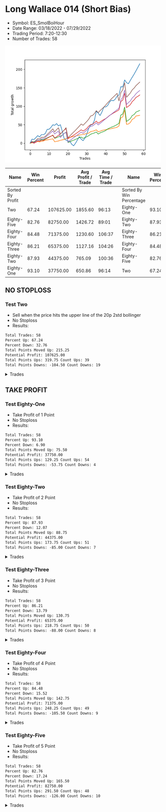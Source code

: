 # Long Wallace 014 (Short Bias)
- Symbol: ES_SmolBoiHour
- Date Range: 03/18/2022 - 07/29/2022
- Trading Period: 7:20-12:30
- Number of Trades: 58

![Plot](LongWallace014ES_SmolBoiHour(ShortBias).png)

| Name | Win Percent | Profit | Avg Profit / Trade | Avg Time / Trade |      | Name | Win Percent | Profit | Avg Profit / Trade | Avg Time / Trade |
| ---- | ----------- | ------ | ------------------ | ---------------- | ---- | ---- | ----------- | ------ | ------------------ | ---------------- |
| Sorted By <br> Profit | | | | | | Sorted By <br> Win Percentage ||||
| Two | 67.24 | 107625.00 | 1855.60 | 96:13 |     | Eighty-One | 93.10 | 37750.00 | 650.86 | 96:14 |
| Eighty-Five | 82.76 | 82750.00 | 1426.72 | 89:01 |     | Eighty-Two | 87.93 | 44375.00 | 765.09 | 100:36 |
| Eighty-Four | 84.48 | 71375.00 | 1230.60 | 106:37 |     | Eighty-Three | 86.21 | 65375.00 | 1127.16 | 104:26 |
| Eighty-Three | 86.21 | 65375.00 | 1127.16 | 104:26 |     | Eighty-Four | 84.48 | 71375.00 | 1230.60 | 106:37 |
| Eighty-Two | 87.93 | 44375.00 | 765.09 | 100:36 |     | Eighty-Five | 82.76 | 82750.00 | 1426.72 | 89:01 |
| Eighty-One | 93.10 | 37750.00 | 650.86 | 96:14 |     | Two | 67.24 | 107625.00 | 1855.60 | 96:13 |

## NO STOPLOSS

### Test Two
* Sell when the price hits the upper line of the 20p 2std bollinger
* No Stoploss
* Results:
```
Total Trades: 58
Percent Up: 67.24
Percent Down: 32.76
Total Points Moved Up: 215.25
Potential Profit: 107625.00
Total Points Ups: 319.75 Count Ups: 39
Total Points Downs: -104.50 Count Downs: 19
```

<details><summary>Trades</summary>

<code>In: 2022-03-21 10:21:00		Out: 2022-03-21 10:34:05		Total Position Time: 13:05		Total Move Up: 11.00		Total to Date: 11.00</code> <br />
<code>In: 2022-03-28 08:38:00		Out: 2022-03-28 09:07:10		Total Position Time: 29:10		Total Move Up: -1.25		Total to Date: 9.75</code> <br />
<code>In: 2022-03-28 08:51:00		Out: 2022-03-28 09:07:10		Total Position Time: 16:10		Total Move Up: 5.00		Total to Date: 14.75</code> <br />
<code>In: 2022-03-28 08:55:00		Out: 2022-03-28 09:07:10		Total Position Time: 12:10		Total Move Up: 5.75		Total to Date: 20.50</code> <br />
<code>In: 2022-03-30 08:02:00		Out: 2022-03-30 08:35:15		Total Position Time: 33:15		Total Move Up: -3.75		Total to Date: 16.75</code> <br />
<code>In: 2022-03-30 08:13:00		Out: 2022-03-30 08:35:15		Total Position Time: 22:15		Total Move Up: 6.50		Total to Date: 23.25</code> <br />
<code>In: 2022-03-30 12:06:00		Out: 2022-03-30 12:36:20		Total Position Time: 30:20		Total Move Up: -0.25		Total to Date: 23.00</code> <br />
<code>In: 2022-03-30 12:13:00		Out: 2022-03-30 12:36:20		Total Position Time: 23:20		Total Move Up: 3.00		Total to Date: 26.00</code> <br />
<code>In: 2022-03-30 12:26:00		Out: 2022-03-30 12:36:20		Total Position Time: 10:20		Total Move Up: 11.25		Total to Date: 37.25</code> <br />
<code>In: 2022-03-31 10:11:00		Out: 2022-03-31 10:27:00		Total Position Time: 16:00		Total Move Up: 0.50		Total to Date: 37.75</code> <br />
<code>In: 2022-04-06 09:22:00		Out: 2022-04-06 09:34:25		Total Position Time: 12:25		Total Move Up: 5.00		Total to Date: 42.75</code> <br />
<code>In: 2022-04-07 07:23:00		Out: 2022-04-07 07:35:40		Total Position Time: 12:40		Total Move Up: 7.00		Total to Date: 49.75</code> <br />
<code>In: 2022-04-11 07:30:00		Out: 2022-04-11 07:54:25		Total Position Time: 24:25		Total Move Up: -1.25		Total to Date: 48.50</code> <br />
<code>In: 2022-04-12 11:35:00		Out: 2022-04-12 11:47:00		Total Position Time: 12:00		Total Move Up: 4.50		Total to Date: 53.00</code> <br />
<code>In: 2022-04-21 07:22:00		Out: 2022-04-21 08:11:45		Total Position Time: 49:45		Total Move Up: -6.25		Total to Date: 46.75</code> <br />
<code>In: 2022-04-21 07:50:00		Out: 2022-04-21 08:11:45		Total Position Time: 21:45		Total Move Up: 3.25		Total to Date: 50.00</code> <br />
<code>In: 2022-05-02 10:01:00		Out: 2022-05-02 11:00:55		Total Position Time: 59:55		Total Move Up: -17.50		Total to Date: 32.50</code> <br />
<code>In: 2022-05-02 10:02:00		Out: 2022-05-02 11:01:55		Total Position Time: 59:55		Total Move Up: -20.25		Total to Date: 12.25</code> <br />
<code>In: 2022-05-02 10:05:00		Out: 2022-05-02 11:03:45		Total Position Time: 58:45		Total Move Up: -4.00		Total to Date: 8.25</code> <br />
<code>In: 2022-05-09 07:26:00		Out: 2022-05-09 07:48:05		Total Position Time: 22:05		Total Move Up: -2.50		Total to Date: 5.75</code> <br />
<code>In: 2022-05-12 11:35:00		Out: 2022-05-12 11:53:00		Total Position Time: 18:00		Total Move Up: 0.00		Total to Date: 5.75</code> <br />
<code>In: 2022-05-17 07:33:00		Out: 2022-05-17 07:59:25		Total Position Time: 26:25		Total Move Up: -8.75		Total to Date: -3.00</code> <br />
<code>In: 2022-05-17 07:38:00		Out: 2022-05-17 07:59:25		Total Position Time: 21:25		Total Move Up: -4.00		Total to Date: -7.00</code> <br />
<code>In: 2022-05-17 07:47:00		Out: 2022-05-17 07:59:25		Total Position Time: 12:25		Total Move Up: 6.75		Total to Date: -0.25</code> <br />
<code>In: 2022-05-18 08:32:00		Out: 2022-05-18 08:42:55		Total Position Time: 10:55		Total Move Up: 8.75		Total to Date: 8.50</code> <br />
<code>In: 2022-05-25 10:14:00		Out: 2022-05-25 10:29:40		Total Position Time: 15:40		Total Move Up: 9.25		Total to Date: 17.75</code> <br />
<code>In: 2022-06-03 07:42:00		Out: 2022-06-03 08:32:00		Total Position Time: 50:00		Total Move Up: -6.75		Total to Date: 11.00</code> <br />
<code>In: 2022-06-06 09:06:00		Out: 2022-06-06 09:41:45		Total Position Time: 35:45		Total Move Up: -4.25		Total to Date: 6.75</code> <br />
<code>In: 2022-06-08 10:35:00		Out: 2022-06-08 11:03:45		Total Position Time: 28:45		Total Move Up: 7.00		Total to Date: 13.75</code> <br />
<code>In: 2022-06-09 08:09:00		Out: 2022-06-09 08:22:35		Total Position Time: 13:35		Total Move Up: 11.00		Total to Date: 24.75</code> <br />
<code>In: 2022-06-13 12:15:00		Out: 2022-06-13 12:17:15		Total Position Time: 02:15		Total Move Up: 15.75		Total to Date: 40.50</code> <br />
<code>In: 2022-06-13 12:17:00		Out: 2022-06-13 12:17:15		Total Position Time: 00:15		Total Move Up: 8.75		Total to Date: 49.25</code> <br />
<code>In: 2022-06-15 07:57:00		Out: 2022-06-15 08:56:55		Total Position Time: 59:55		Total Move Up: 1.25		Total to Date: 50.50</code> <br />
<code>In: 2022-06-15 08:16:00		Out: 2022-06-15 09:15:55		Total Position Time: 59:55		Total Move Up: 11.50		Total to Date: 62.00</code> <br />
<code>In: 2022-06-15 11:08:00		Out: 2022-06-15 11:38:50		Total Position Time: 30:50		Total Move Up: 24.25		Total to Date: 86.25</code> <br />
<code>In: 2022-06-16 11:02:00		Out: 2022-06-16 11:40:30		Total Position Time: 38:30		Total Move Up: -4.75		Total to Date: 81.50</code> <br />
<code>In: 2022-06-17 07:24:00		Out: 2022-06-17 08:02:25		Total Position Time: 38:25		Total Move Up: -6.50		Total to Date: 75.00</code> <br />
<code>In: 2022-06-23 09:06:00		Out: 2022-06-23 09:19:05		Total Position Time: 13:05		Total Move Up: 9.75		Total to Date: 84.75</code> <br />
<code>In: 2022-06-27 12:07:00		Out: 2022-06-27 12:45:45		Total Position Time: 38:45		Total Move Up: 13.25		Total to Date: 98.00</code> <br />
<code>In: 2022-06-29 09:13:00		Out: 2022-06-29 09:38:30		Total Position Time: 25:30		Total Move Up: 0.25		Total to Date: 98.25</code> <br />
<code>In: 2022-06-29 09:15:00		Out: 2022-06-29 09:38:30		Total Position Time: 23:30		Total Move Up: 3.75		Total to Date: 102.00</code> <br />
<code>In: 2022-06-29 09:29:00		Out: 2022-06-29 09:38:30		Total Position Time: 09:30		Total Move Up: 9.50		Total to Date: 111.50</code> <br />
<code>In: 2022-07-05 08:07:00		Out: 2022-07-05 08:17:55		Total Position Time: 10:55		Total Move Up: 4.75		Total to Date: 116.25</code> <br />
<code>In: 2022-07-06 08:06:00		Out: 2022-07-06 08:51:15		Total Position Time: 45:15		Total Move Up: -1.25		Total to Date: 115.00</code> <br />
<code>In: 2022-07-06 08:35:00		Out: 2022-07-06 08:51:15		Total Position Time: 16:15		Total Move Up: 4.00		Total to Date: 119.00</code> <br />
<code>In: 2022-07-11 08:53:00		Out: 2022-07-11 09:39:00		Total Position Time: 46:00		Total Move Up: 8.25		Total to Date: 127.25</code> <br />
<code>In: 2022-07-12 12:06:00		Out: 2022-07-13 10:03:00		Total Position Time: 1317:00		Total Move Up: 3.25		Total to Date: 130.50</code> <br />
<code>In: 2022-07-13 07:22:00		Out: 2022-07-13 07:35:00		Total Position Time: 13:00		Total Move Up: 22.75		Total to Date: 153.25</code> <br />
<code>In: 2022-07-18 10:40:00		Out: 2022-07-19 06:35:00		Total Position Time: 1195:00		Total Move Up: -1.00		Total to Date: 152.25</code> <br />
<code>In: 2022-07-18 11:48:00		Out: 2022-07-19 06:31:00		Total Position Time: 1123:00		Total Move Up: 19.25		Total to Date: 171.50</code> <br />
<code>In: 2022-07-22 08:27:00		Out: 2022-07-25 09:48:00		Total Position Time: 81:00		Total Move Up: -7.50		Total to Date: 164.00</code> <br />
<code>In: 2022-07-22 08:39:00		Out: 2022-07-25 13:00:00		Total Position Time: 261:00		Total Move Up: -2.75		Total to Date: 161.25</code> <br />
<code>In: 2022-07-25 07:29:00		Out: 2022-07-25 08:29:00		Total Position Time: 60:00		Total Move Up: 9.00		Total to Date: 170.25</code> <br />
<code>In: 2022-07-25 07:38:00		Out: 2022-07-25 07:51:00		Total Position Time: 13:00		Total Move Up: 8.50		Total to Date: 178.75</code> <br />
<code>In: 2022-07-25 11:50:00		Out: 2022-07-25 12:51:00		Total Position Time: 61:00		Total Move Up: 8.25		Total to Date: 187.00</code> <br />
<code>In: 2022-07-25 12:09:00		Out: 2022-07-25 12:40:00		Total Position Time: 31:00		Total Move Up: 9.25		Total to Date: 196.25</code> <br />
<code>In: 2022-07-26 08:32:00		Out: 2022-07-26 10:11:00		Total Position Time: 99:00		Total Move Up: 9.50		Total to Date: 205.75</code> <br />
<code>In: 2022-07-26 08:34:00		Out: 2022-07-26 10:10:00		Total Position Time: 96:00		Total Move Up: 9.50		Total to Date: 215.25</code> <br />


</details>

## TAKE PROFIT

### Test Eighty-One
* Take Profit of 1 Point
* No Stoploss
* Results:
```
Total Trades: 58
Percent Up: 93.10
Percent Down: 6.90
Total Points Moved Up: 75.50
Potential Profit: 37750.00
Total Points Ups: 129.25 Count Ups: 54
Total Points Downs: -53.75 Count Downs: 4
```

<details><summary>Trades</summary>

<code>In: 2022-03-21 10:21:00		Out: 2022-03-21 10:23:45		Total Position Time: 02:45		Total Move Up: 0.75		Total to Date: 0.75</code> <br />
<code>In: 2022-03-28 08:38:00		Out: 2022-03-28 08:38:50		Total Position Time: 00:50		Total Move Up: 1.00		Total to Date: 1.75</code> <br />
<code>In: 2022-03-28 08:51:00		Out: 2022-03-28 09:01:40		Total Position Time: 10:40		Total Move Up: 1.00		Total to Date: 2.75</code> <br />
<code>In: 2022-03-28 08:55:00		Out: 2022-03-28 09:01:40		Total Position Time: 06:40		Total Move Up: 1.75		Total to Date: 4.50</code> <br />
<code>In: 2022-03-30 08:02:00		Out: 2022-03-30 09:01:55		Total Position Time: 59:55		Total Move Up: -1.00		Total to Date: 3.50</code> <br />
<code>In: 2022-03-30 08:13:00		Out: 2022-03-30 08:13:25		Total Position Time: 00:25		Total Move Up: 1.50		Total to Date: 5.00</code> <br />
<code>In: 2022-03-30 12:06:00		Out: 2022-03-30 12:06:45		Total Position Time: 00:45		Total Move Up: 1.00		Total to Date: 6.00</code> <br />
<code>In: 2022-03-30 12:13:00		Out: 2022-03-30 12:13:10		Total Position Time: 00:10		Total Move Up: 2.00		Total to Date: 8.00</code> <br />
<code>In: 2022-03-30 12:26:00		Out: 2022-03-30 12:26:15		Total Position Time: 00:15		Total Move Up: 1.00		Total to Date: 9.00</code> <br />
<code>In: 2022-03-31 10:11:00		Out: 2022-03-31 10:19:25		Total Position Time: 08:25		Total Move Up: 0.75		Total to Date: 9.75</code> <br />
<code>In: 2022-04-06 09:22:00		Out: 2022-04-06 09:22:35		Total Position Time: 00:35		Total Move Up: 1.00		Total to Date: 10.75</code> <br />
<code>In: 2022-04-07 07:23:00		Out: 2022-04-07 07:24:25		Total Position Time: 01:25		Total Move Up: 1.00		Total to Date: 11.75</code> <br />
<code>In: 2022-04-11 07:30:00		Out: 2022-04-11 08:29:55		Total Position Time: 59:55		Total Move Up: -8.00		Total to Date: 3.75</code> <br />
<code>In: 2022-04-12 11:35:00		Out: 2022-04-12 11:35:45		Total Position Time: 00:45		Total Move Up: 1.25		Total to Date: 5.00</code> <br />
<code>In: 2022-04-21 07:22:00		Out: 2022-04-21 07:23:15		Total Position Time: 01:15		Total Move Up: 1.00		Total to Date: 6.00</code> <br />
<code>In: 2022-04-21 07:50:00		Out: 2022-04-21 07:50:20		Total Position Time: 00:20		Total Move Up: 1.75		Total to Date: 7.75</code> <br />
<code>In: 2022-05-02 10:01:00		Out: 2022-05-02 10:01:50		Total Position Time: 00:50		Total Move Up: 1.25		Total to Date: 9.00</code> <br />
<code>In: 2022-05-02 10:02:00		Out: 2022-05-02 10:08:10		Total Position Time: 06:10		Total Move Up: 1.00		Total to Date: 10.00</code> <br />
<code>In: 2022-05-02 10:05:00		Out: 2022-05-02 10:05:20		Total Position Time: 00:20		Total Move Up: 2.50		Total to Date: 12.50</code> <br />
<code>In: 2022-05-09 07:26:00		Out: 2022-05-09 07:26:30		Total Position Time: 00:30		Total Move Up: 1.50		Total to Date: 14.00</code> <br />
<code>In: 2022-05-12 11:35:00		Out: 2022-05-12 11:53:25		Total Position Time: 18:25		Total Move Up: 1.75		Total to Date: 15.75</code> <br />
<code>In: 2022-05-17 07:33:00		Out: 2022-05-17 08:18:55		Total Position Time: 45:55		Total Move Up: 1.00		Total to Date: 16.75</code> <br />
<code>In: 2022-05-17 07:38:00		Out: 2022-05-17 08:04:10		Total Position Time: 26:10		Total Move Up: 1.50		Total to Date: 18.25</code> <br />
<code>In: 2022-05-17 07:47:00		Out: 2022-05-17 07:47:30		Total Position Time: 00:30		Total Move Up: 1.25		Total to Date: 19.50</code> <br />
<code>In: 2022-05-18 08:32:00		Out: 2022-05-18 08:33:20		Total Position Time: 01:20		Total Move Up: 1.25		Total to Date: 20.75</code> <br />
<code>In: 2022-05-25 10:14:00		Out: 2022-05-25 10:14:15		Total Position Time: 00:15		Total Move Up: 1.00		Total to Date: 21.75</code> <br />
<code>In: 2022-06-03 07:42:00		Out: 2022-06-03 07:43:30		Total Position Time: 01:30		Total Move Up: 1.00		Total to Date: 22.75</code> <br />
<code>In: 2022-06-06 09:06:00		Out: 2022-06-06 09:08:00		Total Position Time: 02:00		Total Move Up: 1.00		Total to Date: 23.75</code> <br />
<code>In: 2022-06-08 10:35:00		Out: 2022-06-08 10:41:55		Total Position Time: 06:55		Total Move Up: 1.00		Total to Date: 24.75</code> <br />
<code>In: 2022-06-09 08:09:00		Out: 2022-06-09 08:09:10		Total Position Time: 00:10		Total Move Up: 1.75		Total to Date: 26.50</code> <br />
<code>In: 2022-06-13 12:15:00		Out: 2022-06-13 12:16:35		Total Position Time: 01:35		Total Move Up: 0.75		Total to Date: 27.25</code> <br />
<code>In: 2022-06-13 12:17:00		Out: 2022-06-13 12:17:10		Total Position Time: 00:10		Total Move Up: 4.00		Total to Date: 31.25</code> <br />
<code>In: 2022-06-15 07:57:00		Out: 2022-06-15 07:59:05		Total Position Time: 02:05		Total Move Up: 1.25		Total to Date: 32.50</code> <br />
<code>In: 2022-06-15 08:16:00		Out: 2022-06-15 08:34:40		Total Position Time: 18:40		Total Move Up: 1.25		Total to Date: 33.75</code> <br />
<code>In: 2022-06-15 11:08:00		Out: 2022-06-15 11:09:25		Total Position Time: 01:25		Total Move Up: 2.50		Total to Date: 36.25</code> <br />
<code>In: 2022-06-16 11:02:00		Out: 2022-06-16 12:01:55		Total Position Time: 59:55		Total Move Up: -5.50		Total to Date: 30.75</code> <br />
<code>In: 2022-06-17 07:24:00		Out: 2022-06-17 07:24:55		Total Position Time: 00:55		Total Move Up: 1.50		Total to Date: 32.25</code> <br />
<code>In: 2022-06-23 09:06:00		Out: 2022-06-23 09:06:55		Total Position Time: 00:55		Total Move Up: 2.25		Total to Date: 34.50</code> <br />
<code>In: 2022-06-27 12:07:00		Out: 2022-06-27 12:07:50		Total Position Time: 00:50		Total Move Up: 1.00		Total to Date: 35.50</code> <br />
<code>In: 2022-06-29 09:13:00		Out: 2022-06-29 09:20:20		Total Position Time: 07:20		Total Move Up: 1.25		Total to Date: 36.75</code> <br />
<code>In: 2022-06-29 09:15:00		Out: 2022-06-29 09:15:10		Total Position Time: 00:10		Total Move Up: 0.75		Total to Date: 37.50</code> <br />
<code>In: 2022-06-29 09:29:00		Out: 2022-06-29 09:32:00		Total Position Time: 03:00		Total Move Up: 1.00		Total to Date: 38.50</code> <br />
<code>In: 2022-07-05 08:07:00		Out: 2022-07-05 08:07:20		Total Position Time: 00:20		Total Move Up: 1.00		Total to Date: 39.50</code> <br />
<code>In: 2022-07-06 08:06:00		Out: 2022-07-06 08:09:30		Total Position Time: 03:30		Total Move Up: 1.25		Total to Date: 40.75</code> <br />
<code>In: 2022-07-06 08:35:00		Out: 2022-07-06 08:36:55		Total Position Time: 01:55		Total Move Up: 1.00		Total to Date: 41.75</code> <br />
<code>In: 2022-07-11 08:53:00		Out: 2022-07-11 09:06:00		Total Position Time: 13:00		Total Move Up: 1.50		Total to Date: 43.25</code> <br />
<code>In: 2022-07-12 12:06:00		Out: 2022-07-13 10:03:00		Total Position Time: 1317:00		Total Move Up: 3.25		Total to Date: 46.50</code> <br />
<code>In: 2022-07-13 07:22:00		Out: 2022-07-13 07:35:00		Total Position Time: 13:00		Total Move Up: 22.75		Total to Date: 69.25</code> <br />
<code>In: 2022-07-18 10:40:00		Out: 2022-07-19 06:36:00		Total Position Time: 1196:00		Total Move Up: 1.75		Total to Date: 71.00</code> <br />
<code>In: 2022-07-18 11:48:00		Out: 2022-07-19 06:31:00		Total Position Time: 1123:00		Total Move Up: 19.25		Total to Date: 90.25</code> <br />
<code>In: 2022-07-22 08:27:00		Out: 2022-07-26 06:37:00		Total Position Time: 1330:00		Total Move Up: -39.25		Total to Date: 51.00</code> <br />
<code>In: 2022-07-22 08:39:00		Out: 2022-07-22 08:52:00		Total Position Time: 13:00		Total Move Up: 1.00		Total to Date: 52.00</code> <br />
<code>In: 2022-07-25 07:29:00		Out: 2022-07-25 07:44:00		Total Position Time: 15:00		Total Move Up: 4.00		Total to Date: 56.00</code> <br />
<code>In: 2022-07-25 07:38:00		Out: 2022-07-25 07:51:00		Total Position Time: 13:00		Total Move Up: 8.50		Total to Date: 64.50</code> <br />
<code>In: 2022-07-25 11:50:00		Out: 2022-07-25 12:40:00		Total Position Time: 50:00		Total Move Up: 2.50		Total to Date: 67.00</code> <br />
<code>In: 2022-07-25 12:09:00		Out: 2022-07-25 12:22:00		Total Position Time: 13:00		Total Move Up: 6.75		Total to Date: 73.75</code> <br />
<code>In: 2022-07-26 08:32:00		Out: 2022-07-26 09:32:00		Total Position Time: 60:00		Total Move Up: 0.75		Total to Date: 74.50</code> <br />
<code>In: 2022-07-26 08:34:00		Out: 2022-07-26 09:31:00		Total Position Time: 57:00		Total Move Up: 1.00		Total to Date: 75.50</code> <br />


</details>

### Test Eighty-Two
* Take Profit of 2 Point
* No Stoploss
* Results:
```
Total Trades: 58
Percent Up: 87.93
Percent Down: 12.07
Total Points Moved Up: 88.75
Potential Profit: 44375.00
Total Points Ups: 173.75 Count Ups: 51
Total Points Downs: -85.00 Count Downs: 7
```

<details><summary>Trades</summary>

<code>In: 2022-03-21 10:21:00		Out: 2022-03-21 10:23:50		Total Position Time: 02:50		Total Move Up: 2.00		Total to Date: 2.00</code> <br />
<code>In: 2022-03-28 08:38:00		Out: 2022-03-28 08:44:40		Total Position Time: 06:40		Total Move Up: 2.25		Total to Date: 4.25</code> <br />
<code>In: 2022-03-28 08:51:00		Out: 2022-03-28 09:02:00		Total Position Time: 11:00		Total Move Up: 1.75		Total to Date: 6.00</code> <br />
<code>In: 2022-03-28 08:55:00		Out: 2022-03-28 09:01:50		Total Position Time: 06:50		Total Move Up: 2.50		Total to Date: 8.50</code> <br />
<code>In: 2022-03-30 08:02:00		Out: 2022-03-30 09:01:55		Total Position Time: 59:55		Total Move Up: -1.00		Total to Date: 7.50</code> <br />
<code>In: 2022-03-30 08:13:00		Out: 2022-03-30 08:13:35		Total Position Time: 00:35		Total Move Up: 2.00		Total to Date: 9.50</code> <br />
<code>In: 2022-03-30 12:06:00		Out: 2022-03-30 12:46:00		Total Position Time: 40:00		Total Move Up: -0.50		Total to Date: 9.00</code> <br />
<code>In: 2022-03-30 12:13:00		Out: 2022-03-30 12:13:15		Total Position Time: 00:15		Total Move Up: 3.00		Total to Date: 12.00</code> <br />
<code>In: 2022-03-30 12:26:00		Out: 2022-03-30 12:26:45		Total Position Time: 00:45		Total Move Up: 2.25		Total to Date: 14.25</code> <br />
<code>In: 2022-03-31 10:11:00		Out: 2022-03-31 10:29:20		Total Position Time: 18:20		Total Move Up: 2.50		Total to Date: 16.75</code> <br />
<code>In: 2022-04-06 09:22:00		Out: 2022-04-06 09:23:00		Total Position Time: 01:00		Total Move Up: 2.25		Total to Date: 19.00</code> <br />
<code>In: 2022-04-07 07:23:00		Out: 2022-04-07 07:25:00		Total Position Time: 02:00		Total Move Up: 2.00		Total to Date: 21.00</code> <br />
<code>In: 2022-04-11 07:30:00		Out: 2022-04-11 08:29:55		Total Position Time: 59:55		Total Move Up: -8.00		Total to Date: 13.00</code> <br />
<code>In: 2022-04-12 11:35:00		Out: 2022-04-12 11:35:55		Total Position Time: 00:55		Total Move Up: 2.00		Total to Date: 15.00</code> <br />
<code>In: 2022-04-21 07:22:00		Out: 2022-04-21 07:23:25		Total Position Time: 01:25		Total Move Up: 2.25		Total to Date: 17.25</code> <br />
<code>In: 2022-04-21 07:50:00		Out: 2022-04-21 07:50:25		Total Position Time: 00:25		Total Move Up: 2.00		Total to Date: 19.25</code> <br />
<code>In: 2022-05-02 10:01:00		Out: 2022-05-02 10:01:55		Total Position Time: 00:55		Total Move Up: 2.25		Total to Date: 21.50</code> <br />
<code>In: 2022-05-02 10:02:00		Out: 2022-05-02 10:08:15		Total Position Time: 06:15		Total Move Up: 5.00		Total to Date: 26.50</code> <br />
<code>In: 2022-05-02 10:05:00		Out: 2022-05-02 10:05:20		Total Position Time: 00:20		Total Move Up: 2.50		Total to Date: 29.00</code> <br />
<code>In: 2022-05-09 07:26:00		Out: 2022-05-09 08:25:55		Total Position Time: 59:55		Total Move Up: -27.25		Total to Date: 1.75</code> <br />
<code>In: 2022-05-12 11:35:00		Out: 2022-05-12 11:53:25		Total Position Time: 18:25		Total Move Up: 1.75		Total to Date: 3.50</code> <br />
<code>In: 2022-05-17 07:33:00		Out: 2022-05-17 08:24:00		Total Position Time: 51:00		Total Move Up: 2.75		Total to Date: 6.25</code> <br />
<code>In: 2022-05-17 07:38:00		Out: 2022-05-17 08:04:20		Total Position Time: 26:20		Total Move Up: 1.75		Total to Date: 8.00</code> <br />
<code>In: 2022-05-17 07:47:00		Out: 2022-05-17 07:47:45		Total Position Time: 00:45		Total Move Up: 2.25		Total to Date: 10.25</code> <br />
<code>In: 2022-05-18 08:32:00		Out: 2022-05-18 08:35:00		Total Position Time: 03:00		Total Move Up: 2.25		Total to Date: 12.50</code> <br />
<code>In: 2022-05-25 10:14:00		Out: 2022-05-25 10:14:25		Total Position Time: 00:25		Total Move Up: 2.25		Total to Date: 14.75</code> <br />
<code>In: 2022-06-03 07:42:00		Out: 2022-06-03 07:43:40		Total Position Time: 01:40		Total Move Up: 1.75		Total to Date: 16.50</code> <br />
<code>In: 2022-06-06 09:06:00		Out: 2022-06-06 10:05:55		Total Position Time: 59:55		Total Move Up: -3.50		Total to Date: 13.00</code> <br />
<code>In: 2022-06-08 10:35:00		Out: 2022-06-08 10:42:15		Total Position Time: 07:15		Total Move Up: 2.25		Total to Date: 15.25</code> <br />
<code>In: 2022-06-09 08:09:00		Out: 2022-06-09 08:09:15		Total Position Time: 00:15		Total Move Up: 2.25		Total to Date: 17.50</code> <br />
<code>In: 2022-06-13 12:15:00		Out: 2022-06-13 12:16:45		Total Position Time: 01:45		Total Move Up: 2.75		Total to Date: 20.25</code> <br />
<code>In: 2022-06-13 12:17:00		Out: 2022-06-13 12:17:10		Total Position Time: 00:10		Total Move Up: 4.00		Total to Date: 24.25</code> <br />
<code>In: 2022-06-15 07:57:00		Out: 2022-06-15 08:00:20		Total Position Time: 03:20		Total Move Up: 1.75		Total to Date: 26.00</code> <br />
<code>In: 2022-06-15 08:16:00		Out: 2022-06-15 08:38:25		Total Position Time: 22:25		Total Move Up: 1.75		Total to Date: 27.75</code> <br />
<code>In: 2022-06-15 11:08:00		Out: 2022-06-15 11:09:25		Total Position Time: 01:25		Total Move Up: 2.50		Total to Date: 30.25</code> <br />
<code>In: 2022-06-16 11:02:00		Out: 2022-06-16 12:01:55		Total Position Time: 59:55		Total Move Up: -5.50		Total to Date: 24.75</code> <br />
<code>In: 2022-06-17 07:24:00		Out: 2022-06-17 07:25:35		Total Position Time: 01:35		Total Move Up: 3.00		Total to Date: 27.75</code> <br />
<code>In: 2022-06-23 09:06:00		Out: 2022-06-23 09:06:55		Total Position Time: 00:55		Total Move Up: 2.25		Total to Date: 30.00</code> <br />
<code>In: 2022-06-27 12:07:00		Out: 2022-06-27 12:08:30		Total Position Time: 01:30		Total Move Up: 1.75		Total to Date: 31.75</code> <br />
<code>In: 2022-06-29 09:13:00		Out: 2022-06-29 10:09:35		Total Position Time: 56:35		Total Move Up: 2.75		Total to Date: 34.50</code> <br />
<code>In: 2022-06-29 09:15:00		Out: 2022-06-29 09:15:40		Total Position Time: 00:40		Total Move Up: 4.00		Total to Date: 38.50</code> <br />
<code>In: 2022-06-29 09:29:00		Out: 2022-06-29 09:32:45		Total Position Time: 03:45		Total Move Up: 2.50		Total to Date: 41.00</code> <br />
<code>In: 2022-07-05 08:07:00		Out: 2022-07-05 08:07:50		Total Position Time: 00:50		Total Move Up: 2.25		Total to Date: 43.25</code> <br />
<code>In: 2022-07-06 08:06:00		Out: 2022-07-06 08:14:25		Total Position Time: 08:25		Total Move Up: 2.00		Total to Date: 45.25</code> <br />
<code>In: 2022-07-06 08:35:00		Out: 2022-07-06 08:37:05		Total Position Time: 02:05		Total Move Up: 2.25		Total to Date: 47.50</code> <br />
<code>In: 2022-07-11 08:53:00		Out: 2022-07-11 09:07:00		Total Position Time: 14:00		Total Move Up: 3.00		Total to Date: 50.50</code> <br />
<code>In: 2022-07-12 12:06:00		Out: 2022-07-13 10:03:00		Total Position Time: 1317:00		Total Move Up: 3.25		Total to Date: 53.75</code> <br />
<code>In: 2022-07-13 07:22:00		Out: 2022-07-13 07:35:00		Total Position Time: 13:00		Total Move Up: 22.75		Total to Date: 76.50</code> <br />
<code>In: 2022-07-18 10:40:00		Out: 2022-07-19 06:38:00		Total Position Time: 1198:00		Total Move Up: 2.25		Total to Date: 78.75</code> <br />
<code>In: 2022-07-18 11:48:00		Out: 2022-07-19 06:31:00		Total Position Time: 1123:00		Total Move Up: 19.25		Total to Date: 98.00</code> <br />
<code>In: 2022-07-22 08:27:00		Out: 2022-07-26 06:37:00		Total Position Time: 1330:00		Total Move Up: -39.25		Total to Date: 58.75</code> <br />
<code>In: 2022-07-22 08:39:00		Out: 2022-07-22 08:53:00		Total Position Time: 14:00		Total Move Up: 3.75		Total to Date: 62.50</code> <br />
<code>In: 2022-07-25 07:29:00		Out: 2022-07-25 07:44:00		Total Position Time: 15:00		Total Move Up: 4.00		Total to Date: 66.50</code> <br />
<code>In: 2022-07-25 07:38:00		Out: 2022-07-25 07:51:00		Total Position Time: 13:00		Total Move Up: 8.50		Total to Date: 75.00</code> <br />
<code>In: 2022-07-25 11:50:00		Out: 2022-07-25 12:40:00		Total Position Time: 50:00		Total Move Up: 2.50		Total to Date: 77.50</code> <br />
<code>In: 2022-07-25 12:09:00		Out: 2022-07-25 12:22:00		Total Position Time: 13:00		Total Move Up: 6.75		Total to Date: 84.25</code> <br />
<code>In: 2022-07-26 08:32:00		Out: 2022-07-26 09:35:00		Total Position Time: 63:00		Total Move Up: 2.25		Total to Date: 86.50</code> <br />
<code>In: 2022-07-26 08:34:00		Out: 2022-07-26 09:32:00		Total Position Time: 58:00		Total Move Up: 2.25		Total to Date: 88.75</code> <br />


</details>

### Test Eighty-Three
* Take Profit of 3 Point
* No Stoploss
* Results:
```
Total Trades: 58
Percent Up: 86.21
Percent Down: 13.79
Total Points Moved Up: 130.75
Potential Profit: 65375.00
Total Points Ups: 218.75 Count Ups: 50
Total Points Downs: -88.00 Count Downs: 8
```

<details><summary>Trades</summary>

<code>In: 2022-03-21 10:21:00		Out: 2022-03-21 10:23:55		Total Position Time: 02:55		Total Move Up: 2.75		Total to Date: 2.75</code> <br />
<code>In: 2022-03-28 08:38:00		Out: 2022-03-28 09:37:55		Total Position Time: 59:55		Total Move Up: -3.00		Total to Date: -0.25</code> <br />
<code>In: 2022-03-28 08:51:00		Out: 2022-03-28 09:02:25		Total Position Time: 11:25		Total Move Up: 2.75		Total to Date: 2.50</code> <br />
<code>In: 2022-03-28 08:55:00		Out: 2022-03-28 09:02:10		Total Position Time: 07:10		Total Move Up: 3.50		Total to Date: 6.00</code> <br />
<code>In: 2022-03-30 08:02:00		Out: 2022-03-30 09:01:55		Total Position Time: 59:55		Total Move Up: -1.00		Total to Date: 5.00</code> <br />
<code>In: 2022-03-30 08:13:00		Out: 2022-03-30 08:15:25		Total Position Time: 02:25		Total Move Up: 2.75		Total to Date: 7.75</code> <br />
<code>In: 2022-03-30 12:06:00		Out: 2022-03-30 12:46:00		Total Position Time: 40:00		Total Move Up: -0.50		Total to Date: 7.25</code> <br />
<code>In: 2022-03-30 12:13:00		Out: 2022-03-30 12:13:15		Total Position Time: 00:15		Total Move Up: 3.00		Total to Date: 10.25</code> <br />
<code>In: 2022-03-30 12:26:00		Out: 2022-03-30 12:26:55		Total Position Time: 00:55		Total Move Up: 3.00		Total to Date: 13.25</code> <br />
<code>In: 2022-03-31 10:11:00		Out: 2022-03-31 10:29:40		Total Position Time: 18:40		Total Move Up: 2.75		Total to Date: 16.00</code> <br />
<code>In: 2022-04-06 09:22:00		Out: 2022-04-06 09:27:35		Total Position Time: 05:35		Total Move Up: 2.75		Total to Date: 18.75</code> <br />
<code>In: 2022-04-07 07:23:00		Out: 2022-04-07 07:25:05		Total Position Time: 02:05		Total Move Up: 3.25		Total to Date: 22.00</code> <br />
<code>In: 2022-04-11 07:30:00		Out: 2022-04-11 08:29:55		Total Position Time: 59:55		Total Move Up: -8.00		Total to Date: 14.00</code> <br />
<code>In: 2022-04-12 11:35:00		Out: 2022-04-12 11:37:20		Total Position Time: 02:20		Total Move Up: 3.50		Total to Date: 17.50</code> <br />
<code>In: 2022-04-21 07:22:00		Out: 2022-04-21 07:29:10		Total Position Time: 07:10		Total Move Up: 3.75		Total to Date: 21.25</code> <br />
<code>In: 2022-04-21 07:50:00		Out: 2022-04-21 08:01:55		Total Position Time: 11:55		Total Move Up: 3.25		Total to Date: 24.50</code> <br />
<code>In: 2022-05-02 10:01:00		Out: 2022-05-02 10:08:15		Total Position Time: 07:15		Total Move Up: 6.00		Total to Date: 30.50</code> <br />
<code>In: 2022-05-02 10:02:00		Out: 2022-05-02 10:08:15		Total Position Time: 06:15		Total Move Up: 5.00		Total to Date: 35.50</code> <br />
<code>In: 2022-05-02 10:05:00		Out: 2022-05-02 10:05:25		Total Position Time: 00:25		Total Move Up: 3.75		Total to Date: 39.25</code> <br />
<code>In: 2022-05-09 07:26:00		Out: 2022-05-09 08:25:55		Total Position Time: 59:55		Total Move Up: -27.25		Total to Date: 12.00</code> <br />
<code>In: 2022-05-12 11:35:00		Out: 2022-05-12 12:00:50		Total Position Time: 25:50		Total Move Up: 3.25		Total to Date: 15.25</code> <br />
<code>In: 2022-05-17 07:33:00		Out: 2022-05-17 08:25:20		Total Position Time: 52:20		Total Move Up: 3.00		Total to Date: 18.25</code> <br />
<code>In: 2022-05-17 07:38:00		Out: 2022-05-17 08:04:55		Total Position Time: 26:55		Total Move Up: 3.50		Total to Date: 21.75</code> <br />
<code>In: 2022-05-17 07:47:00		Out: 2022-05-17 07:47:50		Total Position Time: 00:50		Total Move Up: 3.25		Total to Date: 25.00</code> <br />
<code>In: 2022-05-18 08:32:00		Out: 2022-05-18 08:35:30		Total Position Time: 03:30		Total Move Up: 3.75		Total to Date: 28.75</code> <br />
<code>In: 2022-05-25 10:14:00		Out: 2022-05-25 10:14:50		Total Position Time: 00:50		Total Move Up: 3.50		Total to Date: 32.25</code> <br />
<code>In: 2022-06-03 07:42:00		Out: 2022-06-03 07:44:45		Total Position Time: 02:45		Total Move Up: 4.00		Total to Date: 36.25</code> <br />
<code>In: 2022-06-06 09:06:00		Out: 2022-06-06 10:05:55		Total Position Time: 59:55		Total Move Up: -3.50		Total to Date: 32.75</code> <br />
<code>In: 2022-06-08 10:35:00		Out: 2022-06-08 10:44:05		Total Position Time: 09:05		Total Move Up: 3.25		Total to Date: 36.00</code> <br />
<code>In: 2022-06-09 08:09:00		Out: 2022-06-09 08:09:25		Total Position Time: 00:25		Total Move Up: 4.25		Total to Date: 40.25</code> <br />
<code>In: 2022-06-13 12:15:00		Out: 2022-06-13 12:16:50		Total Position Time: 01:50		Total Move Up: 6.00		Total to Date: 46.25</code> <br />
<code>In: 2022-06-13 12:17:00		Out: 2022-06-13 12:17:10		Total Position Time: 00:10		Total Move Up: 4.00		Total to Date: 50.25</code> <br />
<code>In: 2022-06-15 07:57:00		Out: 2022-06-15 08:56:55		Total Position Time: 59:55		Total Move Up: 1.25		Total to Date: 51.50</code> <br />
<code>In: 2022-06-15 08:16:00		Out: 2022-06-15 08:38:55		Total Position Time: 22:55		Total Move Up: 3.75		Total to Date: 55.25</code> <br />
<code>In: 2022-06-15 11:08:00		Out: 2022-06-15 11:09:40		Total Position Time: 01:40		Total Move Up: 4.50		Total to Date: 59.75</code> <br />
<code>In: 2022-06-16 11:02:00		Out: 2022-06-16 12:01:55		Total Position Time: 59:55		Total Move Up: -5.50		Total to Date: 54.25</code> <br />
<code>In: 2022-06-17 07:24:00		Out: 2022-06-17 07:25:35		Total Position Time: 01:35		Total Move Up: 3.00		Total to Date: 57.25</code> <br />
<code>In: 2022-06-23 09:06:00		Out: 2022-06-23 09:07:10		Total Position Time: 01:10		Total Move Up: 3.75		Total to Date: 61.00</code> <br />
<code>In: 2022-06-27 12:07:00		Out: 2022-06-27 12:09:10		Total Position Time: 02:10		Total Move Up: 3.00		Total to Date: 64.00</code> <br />
<code>In: 2022-06-29 09:13:00		Out: 2022-06-29 10:09:35		Total Position Time: 56:35		Total Move Up: 2.75		Total to Date: 66.75</code> <br />
<code>In: 2022-06-29 09:15:00		Out: 2022-06-29 09:15:40		Total Position Time: 00:40		Total Move Up: 4.00		Total to Date: 70.75</code> <br />
<code>In: 2022-06-29 09:29:00		Out: 2022-06-29 09:36:40		Total Position Time: 07:40		Total Move Up: 4.50		Total to Date: 75.25</code> <br />
<code>In: 2022-07-05 08:07:00		Out: 2022-07-05 08:08:15		Total Position Time: 01:15		Total Move Up: 3.00		Total to Date: 78.25</code> <br />
<code>In: 2022-07-06 08:06:00		Out: 2022-07-06 08:15:15		Total Position Time: 09:15		Total Move Up: 3.25		Total to Date: 81.50</code> <br />
<code>In: 2022-07-06 08:35:00		Out: 2022-07-06 08:49:20		Total Position Time: 14:20		Total Move Up: 2.75		Total to Date: 84.25</code> <br />
<code>In: 2022-07-11 08:53:00		Out: 2022-07-11 09:07:00		Total Position Time: 14:00		Total Move Up: 3.00		Total to Date: 87.25</code> <br />
<code>In: 2022-07-12 12:06:00		Out: 2022-07-13 10:03:00		Total Position Time: 1317:00		Total Move Up: 3.25		Total to Date: 90.50</code> <br />
<code>In: 2022-07-13 07:22:00		Out: 2022-07-13 07:35:00		Total Position Time: 13:00		Total Move Up: 22.75		Total to Date: 113.25</code> <br />
<code>In: 2022-07-18 10:40:00		Out: 2022-07-19 06:58:00		Total Position Time: 1218:00		Total Move Up: 3.25		Total to Date: 116.50</code> <br />
<code>In: 2022-07-18 11:48:00		Out: 2022-07-19 06:31:00		Total Position Time: 1123:00		Total Move Up: 19.25		Total to Date: 135.75</code> <br />
<code>In: 2022-07-22 08:27:00		Out: 2022-07-26 06:37:00		Total Position Time: 1330:00		Total Move Up: -39.25		Total to Date: 96.50</code> <br />
<code>In: 2022-07-22 08:39:00		Out: 2022-07-22 08:53:00		Total Position Time: 14:00		Total Move Up: 3.75		Total to Date: 100.25</code> <br />
<code>In: 2022-07-25 07:29:00		Out: 2022-07-25 07:44:00		Total Position Time: 15:00		Total Move Up: 4.00		Total to Date: 104.25</code> <br />
<code>In: 2022-07-25 07:38:00		Out: 2022-07-25 07:51:00		Total Position Time: 13:00		Total Move Up: 8.50		Total to Date: 112.75</code> <br />
<code>In: 2022-07-25 11:50:00		Out: 2022-07-25 12:41:00		Total Position Time: 51:00		Total Move Up: 4.50		Total to Date: 117.25</code> <br />
<code>In: 2022-07-25 12:09:00		Out: 2022-07-25 12:22:00		Total Position Time: 13:00		Total Move Up: 6.75		Total to Date: 124.00</code> <br />
<code>In: 2022-07-26 08:32:00		Out: 2022-07-26 09:58:00		Total Position Time: 86:00		Total Move Up: 3.00		Total to Date: 127.00</code> <br />
<code>In: 2022-07-26 08:34:00		Out: 2022-07-26 09:35:00		Total Position Time: 61:00		Total Move Up: 3.75		Total to Date: 130.75</code> <br />


</details>

### Test Eighty-Four
* Take Profit of 4 Point
* No Stoploss
* Results:
```
Total Trades: 58
Percent Up: 84.48
Percent Down: 15.52
Total Points Moved Up: 142.75
Potential Profit: 71375.00
Total Points Ups: 248.25 Count Ups: 49
Total Points Downs: -105.50 Count Downs: 9
```

<details><summary>Trades</summary>

<code>In: 2022-03-21 10:21:00		Out: 2022-03-21 10:25:30		Total Position Time: 04:30		Total Move Up: 4.00		Total to Date: 4.00</code> <br />
<code>In: 2022-03-28 08:38:00		Out: 2022-03-28 09:37:55		Total Position Time: 59:55		Total Move Up: -3.00		Total to Date: 1.00</code> <br />
<code>In: 2022-03-28 08:51:00		Out: 2022-03-28 09:05:30		Total Position Time: 14:30		Total Move Up: 3.75		Total to Date: 4.75</code> <br />
<code>In: 2022-03-28 08:55:00		Out: 2022-03-28 09:02:50		Total Position Time: 07:50		Total Move Up: 4.25		Total to Date: 9.00</code> <br />
<code>In: 2022-03-30 08:02:00		Out: 2022-03-30 09:01:55		Total Position Time: 59:55		Total Move Up: -1.00		Total to Date: 8.00</code> <br />
<code>In: 2022-03-30 08:13:00		Out: 2022-03-30 08:15:40		Total Position Time: 02:40		Total Move Up: 4.00		Total to Date: 12.00</code> <br />
<code>In: 2022-03-30 12:06:00		Out: 2022-03-30 12:46:00		Total Position Time: 40:00		Total Move Up: -0.50		Total to Date: 11.50</code> <br />
<code>In: 2022-03-30 12:13:00		Out: 2022-03-30 12:36:55		Total Position Time: 23:55		Total Move Up: 4.00		Total to Date: 15.50</code> <br />
<code>In: 2022-03-30 12:26:00		Out: 2022-03-30 12:27:05		Total Position Time: 01:05		Total Move Up: 4.50		Total to Date: 20.00</code> <br />
<code>In: 2022-03-31 10:11:00		Out: 2022-03-31 10:31:20		Total Position Time: 20:20		Total Move Up: 4.25		Total to Date: 24.25</code> <br />
<code>In: 2022-04-06 09:22:00		Out: 2022-04-06 09:31:25		Total Position Time: 09:25		Total Move Up: 4.50		Total to Date: 28.75</code> <br />
<code>In: 2022-04-07 07:23:00		Out: 2022-04-07 07:25:15		Total Position Time: 02:15		Total Move Up: 4.25		Total to Date: 33.00</code> <br />
<code>In: 2022-04-11 07:30:00		Out: 2022-04-11 08:29:55		Total Position Time: 59:55		Total Move Up: -8.00		Total to Date: 25.00</code> <br />
<code>In: 2022-04-12 11:35:00		Out: 2022-04-12 11:37:35		Total Position Time: 02:35		Total Move Up: 4.00		Total to Date: 29.00</code> <br />
<code>In: 2022-04-21 07:22:00		Out: 2022-04-21 07:29:10		Total Position Time: 07:10		Total Move Up: 3.75		Total to Date: 32.75</code> <br />
<code>In: 2022-04-21 07:50:00		Out: 2022-04-21 08:49:55		Total Position Time: 59:55		Total Move Up: -17.50		Total to Date: 15.25</code> <br />
<code>In: 2022-05-02 10:01:00		Out: 2022-05-02 10:08:15		Total Position Time: 07:15		Total Move Up: 6.00		Total to Date: 21.25</code> <br />
<code>In: 2022-05-02 10:02:00		Out: 2022-05-02 10:08:15		Total Position Time: 06:15		Total Move Up: 5.00		Total to Date: 26.25</code> <br />
<code>In: 2022-05-02 10:05:00		Out: 2022-05-02 10:05:25		Total Position Time: 00:25		Total Move Up: 3.75		Total to Date: 30.00</code> <br />
<code>In: 2022-05-09 07:26:00		Out: 2022-05-09 08:25:55		Total Position Time: 59:55		Total Move Up: -27.25		Total to Date: 2.75</code> <br />
<code>In: 2022-05-12 11:35:00		Out: 2022-05-12 12:03:45		Total Position Time: 28:45		Total Move Up: 4.00		Total to Date: 6.75</code> <br />
<code>In: 2022-05-17 07:33:00		Out: 2022-05-17 08:28:20		Total Position Time: 55:20		Total Move Up: 4.00		Total to Date: 10.75</code> <br />
<code>In: 2022-05-17 07:38:00		Out: 2022-05-17 08:06:25		Total Position Time: 28:25		Total Move Up: 4.00		Total to Date: 14.75</code> <br />
<code>In: 2022-05-17 07:47:00		Out: 2022-05-17 07:52:40		Total Position Time: 05:40		Total Move Up: 3.75		Total to Date: 18.50</code> <br />
<code>In: 2022-05-18 08:32:00		Out: 2022-05-18 08:35:35		Total Position Time: 03:35		Total Move Up: 3.75		Total to Date: 22.25</code> <br />
<code>In: 2022-05-25 10:14:00		Out: 2022-05-25 10:15:20		Total Position Time: 01:20		Total Move Up: 4.00		Total to Date: 26.25</code> <br />
<code>In: 2022-06-03 07:42:00		Out: 2022-06-03 07:44:45		Total Position Time: 02:45		Total Move Up: 4.00		Total to Date: 30.25</code> <br />
<code>In: 2022-06-06 09:06:00		Out: 2022-06-06 10:05:55		Total Position Time: 59:55		Total Move Up: -3.50		Total to Date: 26.75</code> <br />
<code>In: 2022-06-08 10:35:00		Out: 2022-06-08 10:45:20		Total Position Time: 10:20		Total Move Up: 4.50		Total to Date: 31.25</code> <br />
<code>In: 2022-06-09 08:09:00		Out: 2022-06-09 08:09:25		Total Position Time: 00:25		Total Move Up: 4.25		Total to Date: 35.50</code> <br />
<code>In: 2022-06-13 12:15:00		Out: 2022-06-13 12:16:50		Total Position Time: 01:50		Total Move Up: 6.00		Total to Date: 41.50</code> <br />
<code>In: 2022-06-13 12:17:00		Out: 2022-06-13 12:17:10		Total Position Time: 00:10		Total Move Up: 4.00		Total to Date: 45.50</code> <br />
<code>In: 2022-06-15 07:57:00		Out: 2022-06-15 08:56:55		Total Position Time: 59:55		Total Move Up: 1.25		Total to Date: 46.75</code> <br />
<code>In: 2022-06-15 08:16:00		Out: 2022-06-15 08:39:10		Total Position Time: 23:10		Total Move Up: 3.75		Total to Date: 50.50</code> <br />
<code>In: 2022-06-15 11:08:00		Out: 2022-06-15 11:09:40		Total Position Time: 01:40		Total Move Up: 4.50		Total to Date: 55.00</code> <br />
<code>In: 2022-06-16 11:02:00		Out: 2022-06-16 12:01:55		Total Position Time: 59:55		Total Move Up: -5.50		Total to Date: 49.50</code> <br />
<code>In: 2022-06-17 07:24:00		Out: 2022-06-17 07:25:40		Total Position Time: 01:40		Total Move Up: 4.00		Total to Date: 53.50</code> <br />
<code>In: 2022-06-23 09:06:00		Out: 2022-06-23 09:07:25		Total Position Time: 01:25		Total Move Up: 4.00		Total to Date: 57.50</code> <br />
<code>In: 2022-06-27 12:07:00		Out: 2022-06-27 12:09:30		Total Position Time: 02:30		Total Move Up: 4.75		Total to Date: 62.25</code> <br />
<code>In: 2022-06-29 09:13:00		Out: 2022-06-29 10:09:45		Total Position Time: 56:45		Total Move Up: 4.00		Total to Date: 66.25</code> <br />
<code>In: 2022-06-29 09:15:00		Out: 2022-06-29 09:15:40		Total Position Time: 00:40		Total Move Up: 4.00		Total to Date: 70.25</code> <br />
<code>In: 2022-06-29 09:29:00		Out: 2022-06-29 09:36:40		Total Position Time: 07:40		Total Move Up: 4.50		Total to Date: 74.75</code> <br />
<code>In: 2022-07-05 08:07:00		Out: 2022-07-05 08:16:45		Total Position Time: 09:45		Total Move Up: 4.00		Total to Date: 78.75</code> <br />
<code>In: 2022-07-06 08:06:00		Out: 2022-07-06 08:16:50		Total Position Time: 10:50		Total Move Up: 4.00		Total to Date: 82.75</code> <br />
<code>In: 2022-07-06 08:35:00		Out: 2022-07-06 08:51:15		Total Position Time: 16:15		Total Move Up: 4.00		Total to Date: 86.75</code> <br />
<code>In: 2022-07-11 08:53:00		Out: 2022-07-11 09:11:00		Total Position Time: 18:00		Total Move Up: 4.00		Total to Date: 90.75</code> <br />
<code>In: 2022-07-12 12:06:00		Out: 2022-07-13 10:06:00		Total Position Time: 1320:00		Total Move Up: 4.00		Total to Date: 94.75</code> <br />
<code>In: 2022-07-13 07:22:00		Out: 2022-07-13 07:35:00		Total Position Time: 13:00		Total Move Up: 22.75		Total to Date: 117.50</code> <br />
<code>In: 2022-07-18 10:40:00		Out: 2022-07-19 06:59:00		Total Position Time: 1219:00		Total Move Up: 7.25		Total to Date: 124.75</code> <br />
<code>In: 2022-07-18 11:48:00		Out: 2022-07-19 06:31:00		Total Position Time: 1123:00		Total Move Up: 19.25		Total to Date: 144.00</code> <br />
<code>In: 2022-07-22 08:27:00		Out: 2022-07-26 06:37:00		Total Position Time: 1330:00		Total Move Up: -39.25		Total to Date: 104.75</code> <br />
<code>In: 2022-07-22 08:39:00		Out: 2022-07-22 08:54:00		Total Position Time: 15:00		Total Move Up: 5.50		Total to Date: 110.25</code> <br />
<code>In: 2022-07-25 07:29:00		Out: 2022-07-25 07:44:00		Total Position Time: 15:00		Total Move Up: 4.00		Total to Date: 114.25</code> <br />
<code>In: 2022-07-25 07:38:00		Out: 2022-07-25 07:51:00		Total Position Time: 13:00		Total Move Up: 8.50		Total to Date: 122.75</code> <br />
<code>In: 2022-07-25 11:50:00		Out: 2022-07-25 12:41:00		Total Position Time: 51:00		Total Move Up: 4.50		Total to Date: 127.25</code> <br />
<code>In: 2022-07-25 12:09:00		Out: 2022-07-25 12:22:00		Total Position Time: 13:00		Total Move Up: 6.75		Total to Date: 134.00</code> <br />
<code>In: 2022-07-26 08:32:00		Out: 2022-07-26 10:04:00		Total Position Time: 92:00		Total Move Up: 4.75		Total to Date: 138.75</code> <br />
<code>In: 2022-07-26 08:34:00		Out: 2022-07-26 09:36:00		Total Position Time: 62:00		Total Move Up: 4.00		Total to Date: 142.75</code> <br />


</details>

### Test Eighty-Five
* Take Profit of 5 Point
* No Stoploss
* Results:
```
Total Trades: 58
Percent Up: 82.76
Percent Down: 17.24
Total Points Moved Up: 165.50
Potential Profit: 82750.00
Total Points Ups: 291.50 Count Ups: 48
Total Points Downs: -126.00 Count Downs: 10
```

<details><summary>Trades</summary>

<code>In: 2022-03-21 10:21:00		Out: 2022-03-21 10:25:55		Total Position Time: 04:55		Total Move Up: 5.00		Total to Date: 5.00</code> <br />
<code>In: 2022-03-28 08:38:00		Out: 2022-03-28 09:37:55		Total Position Time: 59:55		Total Move Up: -3.00		Total to Date: 2.00</code> <br />
<code>In: 2022-03-28 08:51:00		Out: 2022-03-28 09:07:10		Total Position Time: 16:10		Total Move Up: 5.00		Total to Date: 7.00</code> <br />
<code>In: 2022-03-28 08:55:00		Out: 2022-03-28 09:07:05		Total Position Time: 12:05		Total Move Up: 5.25		Total to Date: 12.25</code> <br />
<code>In: 2022-03-30 08:02:00		Out: 2022-03-30 09:01:55		Total Position Time: 59:55		Total Move Up: -1.00		Total to Date: 11.25</code> <br />
<code>In: 2022-03-30 08:13:00		Out: 2022-03-30 08:19:20		Total Position Time: 06:20		Total Move Up: 4.75		Total to Date: 16.00</code> <br />
<code>In: 2022-03-30 12:06:00		Out: 2022-03-30 12:46:00		Total Position Time: 40:00		Total Move Up: -0.50		Total to Date: 15.50</code> <br />
<code>In: 2022-03-30 12:13:00		Out: 2022-03-30 12:46:00		Total Position Time: 33:00		Total Move Up: 2.75		Total to Date: 18.25</code> <br />
<code>In: 2022-03-30 12:26:00		Out: 2022-03-30 12:27:45		Total Position Time: 01:45		Total Move Up: 5.00		Total to Date: 23.25</code> <br />
<code>In: 2022-03-31 10:11:00		Out: 2022-03-31 10:50:05		Total Position Time: 39:05		Total Move Up: 5.00		Total to Date: 28.25</code> <br />
<code>In: 2022-04-06 09:22:00		Out: 2022-04-06 09:34:25		Total Position Time: 12:25		Total Move Up: 5.00		Total to Date: 33.25</code> <br />
<code>In: 2022-04-07 07:23:00		Out: 2022-04-07 07:31:10		Total Position Time: 08:10		Total Move Up: 5.50		Total to Date: 38.75</code> <br />
<code>In: 2022-04-11 07:30:00		Out: 2022-04-11 08:29:55		Total Position Time: 59:55		Total Move Up: -8.00		Total to Date: 30.75</code> <br />
<code>In: 2022-04-12 11:35:00		Out: 2022-04-12 11:47:05		Total Position Time: 12:05		Total Move Up: 6.00		Total to Date: 36.75</code> <br />
<code>In: 2022-04-21 07:22:00		Out: 2022-04-21 07:29:20		Total Position Time: 07:20		Total Move Up: 5.00		Total to Date: 41.75</code> <br />
<code>In: 2022-04-21 07:50:00		Out: 2022-04-21 08:49:55		Total Position Time: 59:55		Total Move Up: -17.50		Total to Date: 24.25</code> <br />
<code>In: 2022-05-02 10:01:00		Out: 2022-05-02 10:08:15		Total Position Time: 07:15		Total Move Up: 6.00		Total to Date: 30.25</code> <br />
<code>In: 2022-05-02 10:02:00		Out: 2022-05-02 10:08:15		Total Position Time: 06:15		Total Move Up: 5.00		Total to Date: 35.25</code> <br />
<code>In: 2022-05-02 10:05:00		Out: 2022-05-02 10:07:45		Total Position Time: 02:45		Total Move Up: 6.75		Total to Date: 42.00</code> <br />
<code>In: 2022-05-09 07:26:00		Out: 2022-05-09 08:25:55		Total Position Time: 59:55		Total Move Up: -27.25		Total to Date: 14.75</code> <br />
<code>In: 2022-05-12 11:35:00		Out: 2022-05-12 12:04:05		Total Position Time: 29:05		Total Move Up: 4.75		Total to Date: 19.50</code> <br />
<code>In: 2022-05-17 07:33:00		Out: 2022-05-17 08:28:30		Total Position Time: 55:30		Total Move Up: 5.50		Total to Date: 25.00</code> <br />
<code>In: 2022-05-17 07:38:00		Out: 2022-05-17 08:18:35		Total Position Time: 40:35		Total Move Up: 5.00		Total to Date: 30.00</code> <br />
<code>In: 2022-05-17 07:47:00		Out: 2022-05-17 07:55:15		Total Position Time: 08:15		Total Move Up: 5.00		Total to Date: 35.00</code> <br />
<code>In: 2022-05-18 08:32:00		Out: 2022-05-18 08:37:40		Total Position Time: 05:40		Total Move Up: 5.50		Total to Date: 40.50</code> <br />
<code>In: 2022-05-25 10:14:00		Out: 2022-05-25 10:15:25		Total Position Time: 01:25		Total Move Up: 5.50		Total to Date: 46.00</code> <br />
<code>In: 2022-06-03 07:42:00		Out: 2022-06-03 07:46:05		Total Position Time: 04:05		Total Move Up: 6.00		Total to Date: 52.00</code> <br />
<code>In: 2022-06-06 09:06:00		Out: 2022-06-06 10:05:55		Total Position Time: 59:55		Total Move Up: -3.50		Total to Date: 48.50</code> <br />
<code>In: 2022-06-08 10:35:00		Out: 2022-06-08 10:47:05		Total Position Time: 12:05		Total Move Up: 5.25		Total to Date: 53.75</code> <br />
<code>In: 2022-06-09 08:09:00		Out: 2022-06-09 08:10:35		Total Position Time: 01:35		Total Move Up: 5.25		Total to Date: 59.00</code> <br />
<code>In: 2022-06-13 12:15:00		Out: 2022-06-13 12:16:50		Total Position Time: 01:50		Total Move Up: 6.00		Total to Date: 65.00</code> <br />
<code>In: 2022-06-13 12:17:00		Out: 2022-06-13 12:17:15		Total Position Time: 00:15		Total Move Up: 8.75		Total to Date: 73.75</code> <br />
<code>In: 2022-06-15 07:57:00		Out: 2022-06-15 08:56:55		Total Position Time: 59:55		Total Move Up: 1.25		Total to Date: 75.00</code> <br />
<code>In: 2022-06-15 08:16:00		Out: 2022-06-15 08:56:55		Total Position Time: 40:55		Total Move Up: 5.25		Total to Date: 80.25</code> <br />
<code>In: 2022-06-15 11:08:00		Out: 2022-06-15 11:09:55		Total Position Time: 01:55		Total Move Up: 8.00		Total to Date: 88.25</code> <br />
<code>In: 2022-06-16 11:02:00		Out: 2022-06-16 12:01:55		Total Position Time: 59:55		Total Move Up: -5.50		Total to Date: 82.75</code> <br />
<code>In: 2022-06-17 07:24:00		Out: 2022-06-17 08:07:05		Total Position Time: 43:05		Total Move Up: 5.50		Total to Date: 88.25</code> <br />
<code>In: 2022-06-23 09:06:00		Out: 2022-06-23 09:18:00		Total Position Time: 12:00		Total Move Up: 4.75		Total to Date: 93.00</code> <br />
<code>In: 2022-06-27 12:07:00		Out: 2022-06-27 12:09:30		Total Position Time: 02:30		Total Move Up: 4.75		Total to Date: 97.75</code> <br />
<code>In: 2022-06-29 09:13:00		Out: 2022-06-29 10:10:10		Total Position Time: 57:10		Total Move Up: 5.50		Total to Date: 103.25</code> <br />
<code>In: 2022-06-29 09:15:00		Out: 2022-06-29 10:09:35		Total Position Time: 54:35		Total Move Up: 6.25		Total to Date: 109.50</code> <br />
<code>In: 2022-06-29 09:29:00		Out: 2022-06-29 09:36:45		Total Position Time: 07:45		Total Move Up: 5.25		Total to Date: 114.75</code> <br />
<code>In: 2022-07-05 08:07:00		Out: 2022-07-05 08:17:50		Total Position Time: 10:50		Total Move Up: 5.50		Total to Date: 120.25</code> <br />
<code>In: 2022-07-06 08:06:00		Out: 2022-07-06 08:17:40		Total Position Time: 11:40		Total Move Up: 4.75		Total to Date: 125.00</code> <br />
<code>In: 2022-07-06 08:35:00		Out: 2022-07-06 08:58:10		Total Position Time: 23:10		Total Move Up: 5.00		Total to Date: 130.00</code> <br />
<code>In: 2022-07-11 08:53:00		Out: 2022-07-11 09:19:00		Total Position Time: 26:00		Total Move Up: 5.00		Total to Date: 135.00</code> <br />
<code>In: 2022-07-12 12:06:00		Out: 2022-07-13 12:47:00		Total Position Time: 41:00		Total Move Up: -20.50		Total to Date: 114.50</code> <br />
<code>In: 2022-07-13 07:22:00		Out: 2022-07-13 07:35:00		Total Position Time: 13:00		Total Move Up: 22.75		Total to Date: 137.25</code> <br />
<code>In: 2022-07-18 10:40:00		Out: 2022-07-19 06:59:00		Total Position Time: 1219:00		Total Move Up: 7.25		Total to Date: 144.50</code> <br />
<code>In: 2022-07-18 11:48:00		Out: 2022-07-19 06:31:00		Total Position Time: 1123:00		Total Move Up: 19.25		Total to Date: 163.75</code> <br />
<code>In: 2022-07-22 08:27:00		Out: 2022-07-26 06:37:00		Total Position Time: 1330:00		Total Move Up: -39.25		Total to Date: 124.50</code> <br />
<code>In: 2022-07-22 08:39:00		Out: 2022-07-22 08:54:00		Total Position Time: 15:00		Total Move Up: 5.50		Total to Date: 130.00</code> <br />
<code>In: 2022-07-25 07:29:00		Out: 2022-07-25 07:45:00		Total Position Time: 16:00		Total Move Up: 6.00		Total to Date: 136.00</code> <br />
<code>In: 2022-07-25 07:38:00		Out: 2022-07-25 07:51:00		Total Position Time: 13:00		Total Move Up: 8.50		Total to Date: 144.50</code> <br />
<code>In: 2022-07-25 11:50:00		Out: 2022-07-25 12:49:00		Total Position Time: 59:00		Total Move Up: 4.75		Total to Date: 149.25</code> <br />
<code>In: 2022-07-25 12:09:00		Out: 2022-07-25 12:22:00		Total Position Time: 13:00		Total Move Up: 6.75		Total to Date: 156.00</code> <br />
<code>In: 2022-07-26 08:32:00		Out: 2022-07-26 10:04:00		Total Position Time: 92:00		Total Move Up: 4.75		Total to Date: 160.75</code> <br />
<code>In: 2022-07-26 08:34:00		Out: 2022-07-26 10:03:00		Total Position Time: 89:00		Total Move Up: 4.75		Total to Date: 165.50</code> <br />


</details>